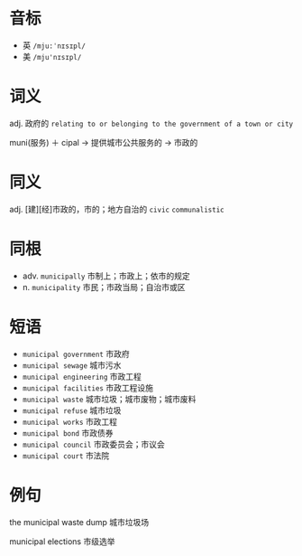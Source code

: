 # 音标

- 英 `/mju:ˈnɪsɪpl/`
- 美 `/mju'nɪsɪpl/`

# 词义

adj. 政府的
`relating to or belonging to the government of a town or city`



muni(服务) ＋ cipal → 提供城市公共服务的 → 市政的

# 同义

adj. [建][经]市政的，市的；地方自治的
`civic` `communalistic`

# 同根

- adv. `municipally` 市制上；市政上；依市的规定
- n. `municipality` 市民；市政当局；自治市或区

# 短语

- `municipal government` 市政府
- `municipal sewage` 城市污水
- `municipal engineering` 市政工程
- `municipal facilities` 市政工程设施
- `municipal waste` 城市垃圾；城市废物；城市废料
- `municipal refuse` 城市垃圾
- `municipal works` 市政工程
- `municipal bond` 市政债券
- `municipal council` 市政委员会；市议会
- `municipal court` 市法院

# 例句

the municipal waste dump
城市垃圾场

municipal elections
市级选举



